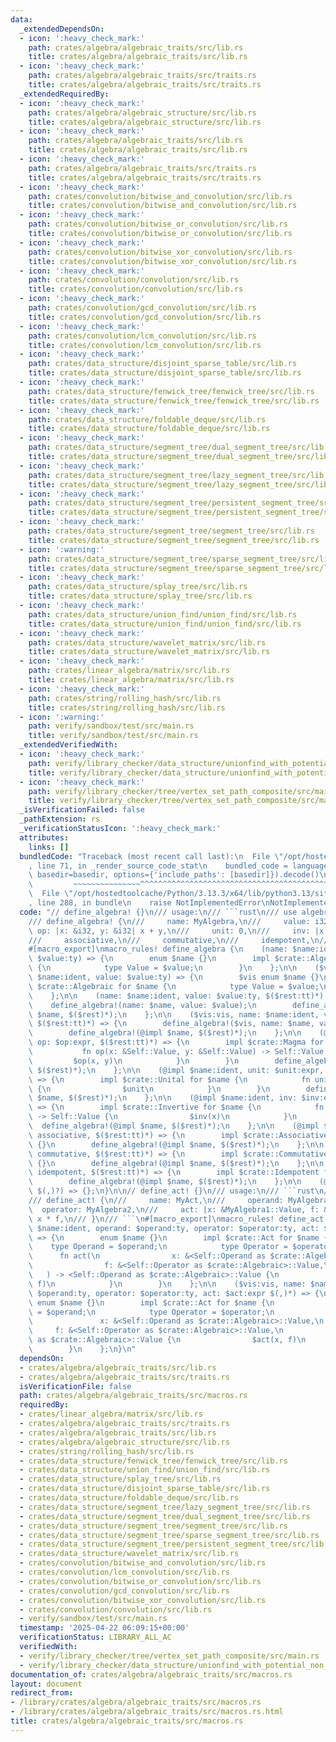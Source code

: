 ```yaml
---
data:
  _extendedDependsOn:
  - icon: ':heavy_check_mark:'
    path: crates/algebra/algebraic_traits/src/lib.rs
    title: crates/algebra/algebraic_traits/src/lib.rs
  - icon: ':heavy_check_mark:'
    path: crates/algebra/algebraic_traits/src/traits.rs
    title: crates/algebra/algebraic_traits/src/traits.rs
  _extendedRequiredBy:
  - icon: ':heavy_check_mark:'
    path: crates/algebra/algebraic_structure/src/lib.rs
    title: crates/algebra/algebraic_structure/src/lib.rs
  - icon: ':heavy_check_mark:'
    path: crates/algebra/algebraic_traits/src/lib.rs
    title: crates/algebra/algebraic_traits/src/lib.rs
  - icon: ':heavy_check_mark:'
    path: crates/algebra/algebraic_traits/src/traits.rs
    title: crates/algebra/algebraic_traits/src/traits.rs
  - icon: ':heavy_check_mark:'
    path: crates/convolution/bitwise_and_convolution/src/lib.rs
    title: crates/convolution/bitwise_and_convolution/src/lib.rs
  - icon: ':heavy_check_mark:'
    path: crates/convolution/bitwise_or_convolution/src/lib.rs
    title: crates/convolution/bitwise_or_convolution/src/lib.rs
  - icon: ':heavy_check_mark:'
    path: crates/convolution/bitwise_xor_convolution/src/lib.rs
    title: crates/convolution/bitwise_xor_convolution/src/lib.rs
  - icon: ':heavy_check_mark:'
    path: crates/convolution/convolution/src/lib.rs
    title: crates/convolution/convolution/src/lib.rs
  - icon: ':heavy_check_mark:'
    path: crates/convolution/gcd_convolution/src/lib.rs
    title: crates/convolution/gcd_convolution/src/lib.rs
  - icon: ':heavy_check_mark:'
    path: crates/convolution/lcm_convolution/src/lib.rs
    title: crates/convolution/lcm_convolution/src/lib.rs
  - icon: ':heavy_check_mark:'
    path: crates/data_structure/disjoint_sparse_table/src/lib.rs
    title: crates/data_structure/disjoint_sparse_table/src/lib.rs
  - icon: ':heavy_check_mark:'
    path: crates/data_structure/fenwick_tree/fenwick_tree/src/lib.rs
    title: crates/data_structure/fenwick_tree/fenwick_tree/src/lib.rs
  - icon: ':heavy_check_mark:'
    path: crates/data_structure/foldable_deque/src/lib.rs
    title: crates/data_structure/foldable_deque/src/lib.rs
  - icon: ':heavy_check_mark:'
    path: crates/data_structure/segment_tree/dual_segment_tree/src/lib.rs
    title: crates/data_structure/segment_tree/dual_segment_tree/src/lib.rs
  - icon: ':heavy_check_mark:'
    path: crates/data_structure/segment_tree/lazy_segment_tree/src/lib.rs
    title: crates/data_structure/segment_tree/lazy_segment_tree/src/lib.rs
  - icon: ':heavy_check_mark:'
    path: crates/data_structure/segment_tree/persistent_segment_tree/src/lib.rs
    title: crates/data_structure/segment_tree/persistent_segment_tree/src/lib.rs
  - icon: ':heavy_check_mark:'
    path: crates/data_structure/segment_tree/segment_tree/src/lib.rs
    title: crates/data_structure/segment_tree/segment_tree/src/lib.rs
  - icon: ':warning:'
    path: crates/data_structure/segment_tree/sparse_segment_tree/src/lib.rs
    title: crates/data_structure/segment_tree/sparse_segment_tree/src/lib.rs
  - icon: ':heavy_check_mark:'
    path: crates/data_structure/splay_tree/src/lib.rs
    title: crates/data_structure/splay_tree/src/lib.rs
  - icon: ':heavy_check_mark:'
    path: crates/data_structure/union_find/union_find/src/lib.rs
    title: crates/data_structure/union_find/union_find/src/lib.rs
  - icon: ':heavy_check_mark:'
    path: crates/data_structure/wavelet_matrix/src/lib.rs
    title: crates/data_structure/wavelet_matrix/src/lib.rs
  - icon: ':heavy_check_mark:'
    path: crates/linear_algebra/matrix/src/lib.rs
    title: crates/linear_algebra/matrix/src/lib.rs
  - icon: ':heavy_check_mark:'
    path: crates/string/rolling_hash/src/lib.rs
    title: crates/string/rolling_hash/src/lib.rs
  - icon: ':warning:'
    path: verify/sandbox/test/src/main.rs
    title: verify/sandbox/test/src/main.rs
  _extendedVerifiedWith:
  - icon: ':heavy_check_mark:'
    path: verify/library_checker/data_structure/unionfind_with_potential_non_commutative_group/src/main.rs
    title: verify/library_checker/data_structure/unionfind_with_potential_non_commutative_group/src/main.rs
  - icon: ':heavy_check_mark:'
    path: verify/library_checker/tree/vertex_set_path_composite/src/main.rs
    title: verify/library_checker/tree/vertex_set_path_composite/src/main.rs
  _isVerificationFailed: false
  _pathExtension: rs
  _verificationStatusIcon: ':heavy_check_mark:'
  attributes:
    links: []
  bundledCode: "Traceback (most recent call last):\n  File \"/opt/hostedtoolcache/Python/3.13.3/x64/lib/python3.13/site-packages/onlinejudge_verify/documentation/build.py\"\
    , line 71, in _render_source_code_stat\n    bundled_code = language.bundle(stat.path,\
    \ basedir=basedir, options={'include_paths': [basedir]}).decode()\n          \
    \         ~~~~~~~~~~~~~~~^^^^^^^^^^^^^^^^^^^^^^^^^^^^^^^^^^^^^^^^^^^^^^^^^^^^^^^^^^^^^^^^^^\n\
    \  File \"/opt/hostedtoolcache/Python/3.13.3/x64/lib/python3.13/site-packages/onlinejudge_verify/languages/rust.py\"\
    , line 288, in bundle\n    raise NotImplementedError\nNotImplementedError\n"
  code: "// define_algebra! {}\n/// usage:\n/// ```rust\n/// use algebraic_traits::define_algebra;\n\
    /// define_algebra! {\n///     name: MyAlgebra,\n///     value: i32,\n///    \
    \ op: |x: &i32, y: &i32| x + y,\n///     unit: 0,\n///     inv: |x: &i32| -x,\n\
    ///     associative,\n///     commutative,\n///     idempotent,\n/// }\n/// ```\n\
    #[macro_export]\nmacro_rules! define_algebra {\n    (name: $name:ident, value:\
    \ $value:ty) => {\n        enum $name {}\n        impl $crate::Algebraic for $name\
    \ {\n            type Value = $value;\n        }\n    };\n\n    ($vis:vis, name:\
    \ $name:ident, value: $value:ty) => {\n        $vis enum $name {}\n        impl\
    \ $crate::Algebraic for $name {\n            type Value = $value;\n        }\n\
    \    };\n\n    (name: $name:ident, value: $value:ty, $($rest:tt)*) => {\n    \
    \    define_algebra!(name: $name, value: $value);\n        define_algebra!(@impl\
    \ $name, $($rest)*);\n    };\n\n    ($vis:vis, name: $name:ident, value: $value:ty,\
    \ $($rest:tt)*) => {\n        define_algebra!($vis, name: $name, value: $value);\n\
    \        define_algebra!(@impl $name, $($rest)*);\n    };\n\n    (@impl $name:ident,\
    \ op: $op:expr, $($rest:tt)*) => {\n        impl $crate::Magma for $name {\n \
    \           fn op(x: &Self::Value, y: &Self::Value) -> Self::Value {\n       \
    \         $op(x, y)\n            }\n        }\n        define_algebra!(@impl $name,\
    \ $($rest)*);\n    };\n\n    (@impl $name:ident, unit: $unit:expr, $($rest:tt)*)\
    \ => {\n        impl $crate::Unital for $name {\n            fn unit() -> Self::Value\
    \ {\n                $unit\n            }\n        }\n        define_algebra!(@impl\
    \ $name, $($rest)*);\n    };\n\n    (@impl $name:ident, inv: $inv:expr, $($rest:tt)*)\
    \ => {\n        impl $crate::Invertive for $name {\n            fn inv(x: &Self::Value)\
    \ -> Self::Value {\n                $inv(x)\n            }\n        }\n      \
    \  define_algebra!(@impl $name, $($rest)*);\n    };\n\n    (@impl $name:ident,\
    \ associative, $($rest:tt)*) => {\n        impl $crate::Associative for $name\
    \ {}\n        define_algebra!(@impl $name, $($rest)*);\n    };\n\n    (@impl $name:ident,\
    \ commutative, $($rest:tt)*) => {\n        impl $crate::Commutative for $name\
    \ {}\n        define_algebra!(@impl $name, $($rest)*);\n    };\n\n    (@impl $name:ident,\
    \ idempotent, $($rest:tt)*) => {\n        impl $crate::Idempotent for $name {}\n\
    \        define_algebra!(@impl $name, $($rest)*);\n    };\n\n    (@impl $name:ident\
    \ $(,)?) => {};\n}\n\n// define_act! {}\n/// usage:\n/// ```rust\n/// use algebraic_traits::define_act;\n\
    /// define_act! {\n///     name: MyAct,\n///     operand: MyAlgebra1,\n///   \
    \  operator: MyAlgebra2,\n///     act: |x: &MyAlgebra1::Value, f: &MyAlgebra2::Value|\
    \ x * f,\n/// }\n/// ```\n#[macro_export]\nmacro_rules! define_act {\n    (name:\
    \ $name:ident, operand: $operand:ty, operator: $operator:ty, act: $act:expr $(,)*)\
    \ => {\n        enum $name {}\n        impl $crate::Act for $name {\n        \
    \    type Operand = $operand;\n            type Operator = $operator;\n      \
    \      fn act(\n                x: &<Self::Operand as $crate::Algebraic>::Value,\n\
    \                f: &<Self::Operator as $crate::Algebraic>::Value,\n         \
    \   ) -> <Self::Operand as $crate::Algebraic>::Value {\n                $act(x,\
    \ f)\n            }\n        }\n    };\n\n    ($vis:vis, name: $name:ident, operand:\
    \ $operand:ty, operator: $operator:ty, act: $act:expr $(,)*) => {\n        $vis\
    \ enum $name {}\n        impl $crate::Act for $name {\n            type Operand\
    \ = $operand;\n            type Operator = $operator;\n            fn act(\n \
    \               x: &<Self::Operand as $crate::Algebraic>::Value,\n           \
    \     f: &<Self::Operator as $crate::Algebraic>::Value,\n            ) -> <Self::Operand\
    \ as $crate::Algebraic>::Value {\n                $act(x, f)\n            }\n\
    \        }\n    };\n}\n"
  dependsOn:
  - crates/algebra/algebraic_traits/src/lib.rs
  - crates/algebra/algebraic_traits/src/traits.rs
  isVerificationFile: false
  path: crates/algebra/algebraic_traits/src/macros.rs
  requiredBy:
  - crates/linear_algebra/matrix/src/lib.rs
  - crates/algebra/algebraic_traits/src/traits.rs
  - crates/algebra/algebraic_traits/src/lib.rs
  - crates/algebra/algebraic_structure/src/lib.rs
  - crates/string/rolling_hash/src/lib.rs
  - crates/data_structure/fenwick_tree/fenwick_tree/src/lib.rs
  - crates/data_structure/union_find/union_find/src/lib.rs
  - crates/data_structure/splay_tree/src/lib.rs
  - crates/data_structure/disjoint_sparse_table/src/lib.rs
  - crates/data_structure/foldable_deque/src/lib.rs
  - crates/data_structure/segment_tree/lazy_segment_tree/src/lib.rs
  - crates/data_structure/segment_tree/dual_segment_tree/src/lib.rs
  - crates/data_structure/segment_tree/segment_tree/src/lib.rs
  - crates/data_structure/segment_tree/sparse_segment_tree/src/lib.rs
  - crates/data_structure/segment_tree/persistent_segment_tree/src/lib.rs
  - crates/data_structure/wavelet_matrix/src/lib.rs
  - crates/convolution/bitwise_and_convolution/src/lib.rs
  - crates/convolution/lcm_convolution/src/lib.rs
  - crates/convolution/bitwise_or_convolution/src/lib.rs
  - crates/convolution/gcd_convolution/src/lib.rs
  - crates/convolution/bitwise_xor_convolution/src/lib.rs
  - crates/convolution/convolution/src/lib.rs
  - verify/sandbox/test/src/main.rs
  timestamp: '2025-04-22 06:09:15+00:00'
  verificationStatus: LIBRARY_ALL_AC
  verifiedWith:
  - verify/library_checker/tree/vertex_set_path_composite/src/main.rs
  - verify/library_checker/data_structure/unionfind_with_potential_non_commutative_group/src/main.rs
documentation_of: crates/algebra/algebraic_traits/src/macros.rs
layout: document
redirect_from:
- /library/crates/algebra/algebraic_traits/src/macros.rs
- /library/crates/algebra/algebraic_traits/src/macros.rs.html
title: crates/algebra/algebraic_traits/src/macros.rs
---
```

